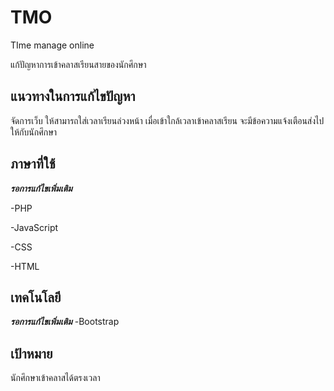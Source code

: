 # TMO
TIme manage online

แก้ปัญหาการเข้าคลาสเรียนสายของนักศึกษา
## แนวทางในการแก้ไขปัญหา
จัดการเว็บ ให้สามารถใส่เวลาเรียนล่วงหน้า เมื่อเข้าใกล้เวลาเข้าคลาสเรียน จะมีข้อความแจ้งเตือนส่งไปให้กับนักศึกษา
## ภาษาที่ใช้
***รอการแก้ไขเพิ่มเติม***

-PHP

-JavaScript

-CSS

-HTML
## เทคโนโลยี
***รอการแก้ไขเพิ่มเติม***
-Bootstrap
## เป้าหมาย
นักศึกษาเข้าคลาสได้ตรงเวลา
